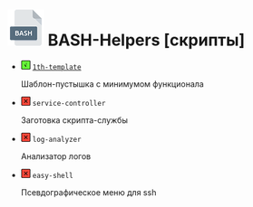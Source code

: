 # <img src="/.img/icon_bash.png"/> BASH-Helpers [скрипты]

- <img src="/.img/icon_g.png"/> [`1th-template`](https://github.com/vitalyprohorenko/bash-helpers/tree/master/scripts/1th-template)

  Шаблон-пустышка с минимумом функционала

- <img src="/.img/icon_r.png"/> `service-controller`

  Заготовка скрипта-службы

- <img src="/.img/icon_r.png"/> `log-analyzer`

  Анализатор логов

- <img src="/.img/icon_r.png"/> `easy-shell`

  Псевдографическое меню для ssh
